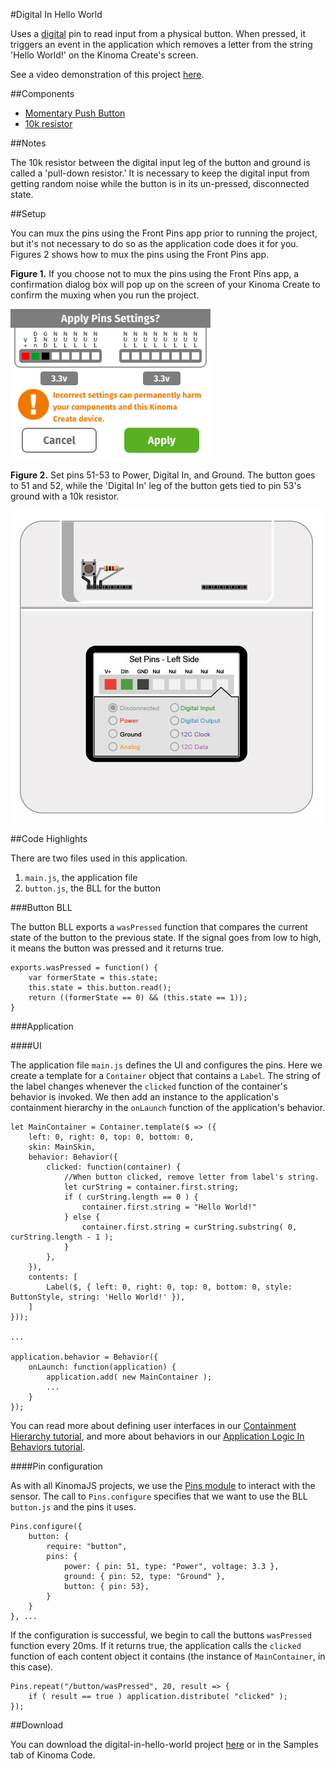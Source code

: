 #Digital In Hello World

Uses a [digital](../digital) pin to read input from a physical button. When pressed, it triggers an event in the application which removes a letter from the string 'Hello World!' on the Kinoma Create's screen.

See a video demonstration of this project [here](https://youtu.be/nS6fHzDeVZA).

<!--
<iframe width="640" height="360" src="https://www.youtube.com/embed/nS6fHzDeVZA?rel=0&amp;controls=1&amp;showinfo=0&autoplay=0" frameborder="0" allowfullscreen></iframe>
-->

##Components

* [Momentary Push Button](https://www.sparkfun.com/products/9190)
* [10k resistor](https://www.sparkfun.com/products/8374)

##Notes

The 10k resistor between the digital input leg of the button and ground is called a 'pull-down resistor.' It is necessary to keep the digital input from getting random noise while the button is in its un-pressed, disconnected state.

##Setup

You can mux the pins using the Front Pins app prior to running the project, but it's not necessary to do so as the application code does it for you. Figures 2 shows how to mux the pins using the Front Pins app.

**Figure 1.** If you choose not to mux the pins using the Front Pins app, a confirmation dialog box will pop up on the screen of your Kinoma Create to confirm the muxing when you run the project. 

![Pin confirmation](img/confirmation.png)

**Figure 2.** Set pins 51-53 to Power, Digital In, and Ground. The button goes to 51 and 52, while the 'Digital In' leg of the button gets tied to pin 53's ground with a 10k resistor.

![Setup](img/setup.jpg)

##Code Highlights

There are two files used in this application.

1. `main.js`, the application file
2. `button.js`, the BLL for the button

###Button BLL

The button BLL exports a `wasPressed` function that compares the current state of the button to the previous state. If the signal goes from low to high, it means the button was pressed and it returns true.

```
exports.wasPressed = function() {
	var formerState = this.state;
	this.state = this.button.read();
	return ((formerState == 0) && (this.state == 1));
}
```

###Application

####UI

The application file `main.js` defines the UI and configures the pins. Here we create a template for a `Container` object that contains a `Label`. The string of the label changes whenever the `clicked` function of the container's behavior is invoked. We then add an instance to the application's containment hierarchy in the `onLaunch` function of the application's behavior.

```
let MainContainer = Container.template($ => ({ 
	left: 0, right: 0, top: 0, bottom: 0, 
	skin: MainSkin, 
	behavior: Behavior({
		clicked: function(container) {
			//When button clicked, remove letter from label's string.
           	let curString = container.first.string;
	        if ( curString.length == 0 ) {
            	container.first.string = "Hello World!"
            } else {
            	container.first.string = curString.substring( 0, curString.length - 1 );
           	}
		},
	}),
	contents: [
		Label($, { left: 0, right: 0, top: 0, bottom: 0, style: ButtonStyle, string: 'Hello World!' }),
	]
}));

...

application.behavior = Behavior({
	onLaunch: function(application) {
		application.add( new MainContainer );
		...
	}
});
```

You can read more about defining user interfaces in our [Containment Hierarchy tutorial](http://kinoma.com/develop/documentation/kinomajs-tutorials/containment-hierarchy/), and more about behaviors in our [Application Logic In Behaviors tutorial](http://kinoma.com/develop/documentation/kinomajs-tutorials/behaviors/).

####Pin configuration

As with all KinomaJS projects, we use the [Pins module](http://kinoma.com/develop/documentation/create-pins-module/) to interact with the sensor. The call to `Pins.configure` specifies that we want to use the BLL `button.js`  and the pins it uses.

```
Pins.configure({
	button: {
        require: "button",
        pins: {
        	power: { pin: 51, type: "Power", voltage: 3.3 },
        	ground: { pin: 52, type: "Ground" },
            button: { pin: 53},
        }
    }
}, ...
```
If the configuration is successful, we begin to call the buttons `wasPressed` function every 20ms. If it returns true, the application calls the `clicked` function of each content object it contains (the instance of `MainContainer`, in this case).
	
```
Pins.repeat("/button/wasPressed", 20, result => {
	if ( result == true ) application.distribute( "clicked" );
});
```

##Download

You can download the digital-in-hello-world project [here](https://github.com/Kinoma/KPR-examples/tree/master/digital-in-hello-world ) or in the Samples tab of Kinoma Code.